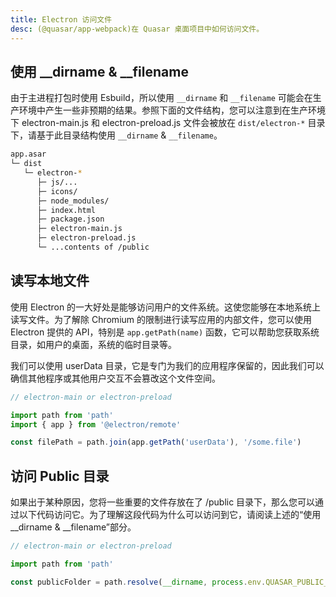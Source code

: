 ```yaml
---
title: Electron 访问文件
desc: (@quasar/app-webpack)在 Quasar 桌面项目中如何访问文件。
---
```


## 使用 __dirname & __filename

由于主进程打包时使用 Esbuild，所以使用 `__dirname` 和 `__filename` 可能会在生产环境中产生一些非预期的结果。参照下面的文件结构，您可以注意到在生产环境下 electron-main.js 和 electron-preload.js 文件会被放在 `dist/electron-*` 目录下，请基于此目录结构使用 `__dirname` & `__filename`。

```bash
app.asar
└─ dist
   └─ electron-*
      ├─ js/...
      ├─ icons/
      ├─ node_modules/
      ├─ index.html
      ├─ package.json
      ├─ electron-main.js
      ├─ electron-preload.js
      └─ ...contents of /public
```

## 读写本地文件
使用 Electron 的一大好处是能够访问用户的文件系统。这使您能够在本地系统上读写文件。为了解除 Chromium 的限制进行读写应用的内部文件，您可以使用 Electron 提供的 API，特别是 `app.getPath(name)` 函数，它可以帮助您获取系统目录，如用户的桌面，系统的临时目录等。

我们可以使用 userData 目录，它是专门为我们的应用程序保留的，因此我们可以确信其他程序或其他用户交互不会篡改这个文件空间。

```js
// electron-main or electron-preload

import path from 'path'
import { app } from '@electron/remote'

const filePath = path.join(app.getPath('userData'), '/some.file')
```

## 访问 Public 目录
如果出于某种原因，您将一些重要的文件存放在了 /public 目录下，那么您可以通过以下代码访问它。为了理解这段代码为什么可以访问到它，请阅读上述的“使用 __dirname & __filename”部分。

```js
// electron-main or electron-preload

import path from 'path'

const publicFolder = path.resolve(__dirname, process.env.QUASAR_PUBLIC_FOLDER)
```
